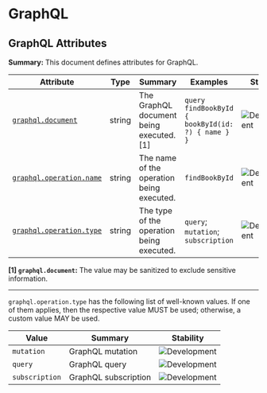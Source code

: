 <!-- NOTE: THIS FILE IS AUTOGENERATED. DO NOT EDIT BY HAND. -->
<!-- see templates/registry/markdown/attribute_namespace.md.j2 -->

# GraphQL

## GraphQL Attributes

**Summary:** This document defines attributes for GraphQL.

| Attribute | Type | Summary | Examples | Stability |
|---|---|---|---|---|
| <a id="graphql-document" href="#graphql-document">`graphql.document`</a> | string | The GraphQL document being executed. [1] | `query findBookById { bookById(id: ?) { name } }` | ![Development](https://img.shields.io/badge/-development-blue) |
| <a id="graphql-operation-name" href="#graphql-operation-name">`graphql.operation.name`</a> | string | The name of the operation being executed. | `findBookById` | ![Development](https://img.shields.io/badge/-development-blue) |
| <a id="graphql-operation-type" href="#graphql-operation-type">`graphql.operation.type`</a> | string | The type of the operation being executed. | `query`; `mutation`; `subscription` | ![Development](https://img.shields.io/badge/-development-blue) |

**[1] `graphql.document`:** The value may be sanitized to exclude sensitive information.

---

`graphql.operation.type` has the following list of well-known values. If one of them applies, then the respective value MUST be used; otherwise, a custom value MAY be used.

| Value  | Summary | Stability |
|---|---|---|
| `mutation` | GraphQL mutation | ![Development](https://img.shields.io/badge/-development-blue) |
| `query` | GraphQL query | ![Development](https://img.shields.io/badge/-development-blue) |
| `subscription` | GraphQL subscription | ![Development](https://img.shields.io/badge/-development-blue) |
